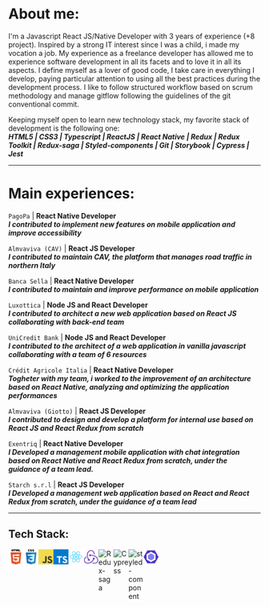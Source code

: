# About me:
I'm a Javascript React JS/Native Developer with 3 years of experience (+8 project). Inspired by a strong IT interest since I was a child, i made my vocation a job. 
My experience as a freelance developer has allowed me to experience software development in all its facets and to love it in all its aspects.
I define myself as a lover of good code, I take care in everything I develop, paying particular attention to using all the best practices during the development process. 
I like to follow structured workflow based on scrum methodology and manage gitflow following the guidelines of the git conventional commit.

Keeping myself open to learn new technology stack, my favorite stack of development is the following one: <br />
***HTML5 | CSS3 | Typescript | ReactJS | React Native | Redux | Redux Toolkit | Redux-saga | Styled-components | Git | Storybook | Cypress | Jest***  

---

# Main experiences:
 `PagoPa`  |  **React Native Developer** <br />
 ***I contributed to implement new features on mobile application and improve accessibility***<br />
 
 `Almvaviva (CAV)`  |  **React JS Developer** <br />
 ***I contributed to maintain CAV, the platform that manages road traffic in northern Italy***<br />
 
 `Banca Sella`  |  **React Native Developer** <br />
 ***I contributed to maintain and improve performance on mobile application***<br />
 
 `Luxottica` |  **Node JS and React Developer**<br />
 ***I contributed to architect a new web application based on React JS collaborating with back-end team*** <br />
 
 `UniCredit Bank` | **Node JS and React Developer**<br />
 ***I contributed to the architect of a web application in vanilla javascript collaborating with a team of 6 resources*** <br />
 
 `Crédit Agricole Italia` | **React Native Developer**<br />
 ***Togheter with my team, i worked to the improvement of an architecture based on React Native, analyzing and optimizing the application performances*** <br />
 
  `Almvaviva (Giotto)`  |  **React JS Developer** <br />
 ***I contributed to design and develop a platform for internal use based on React JS and React Redux from scratch*** <br />
 
  `Exentriq` | **React Native Developer**<br />
 ***I Developed a management mobile application with chat integration based on React Native and React Redux from scratch, under the guidance of a team lead.*** <br />
 
 `Starch s.r.l` | **React JS Developer**<br />
 ***I Developed a management web application based on React and React Redux from scratch, under the guidance of a team lead*** <br />
 
 ---

## Tech Stack:
[<img align="left" alt="HTML5" width="30px" src="https://raw.githubusercontent.com/github/explore/80688e429a7d4ef2fca1e82350fe8e3517d3494d/topics/html/html.png" />][html5]
[<img align="left" alt="CSS" width="30px" src="https://raw.githubusercontent.com/github/explore/80688e429a7d4ef2fca1e82350fe8e3517d3494d/topics/css/css.png" />][css]
[<img align="left" alt="JS" width="30px" src="https://raw.githubusercontent.com/github/explore/80688e429a7d4ef2fca1e82350fe8e3517d3494d/topics/javascript/javascript.png" />][js]
[<img align="left" alt="TS" width="30px" src="https://raw.githubusercontent.com/github/explore/80688e429a7d4ef2fca1e82350fe8e3517d3494d/topics/typescript/typescript.png" />][ts]
[<img align="left" alt="React" width="30px" src="https://raw.githubusercontent.com/github/explore/80688e429a7d4ef2fca1e82350fe8e3517d3494d/topics/react/react.png" />][react]
[<img align="left" alt="Redux" width="30px" src="https://raw.githubusercontent.com/github/explore/80688e429a7d4ef2fca1e82350fe8e3517d3494d/topics/redux/redux.png" />][redux]
[<img align="left" alt="Redux-saga" width="30px" src="https://redux-saga.js.org//img/Redux-Saga-Logo-Portrait.png" />][redux-saga]
[<img align="left" alt="Cypress" width="30px" src="https://encrypted-tbn0.gstatic.com/images?q=tbn:ANd9GcTBNI2O14xx9s1OidGqEuN9HTH85uOnrTDYke3QK2zYSQ4VLTMXlvHWPSgNCjMLJODdel8&usqp=CAU" />][cypress]
[<img align="left" alt="styled-component" width="30px" src="https://raw.githubusercontent.com/styled-components/brand/master/styled-components.png" />][styled-components]
[<img align="left" alt="eslint" width="30px" src="https://raw.githubusercontent.com/github/explore/80688e429a7d4ef2fca1e82350fe8e3517d3494d/topics/eslint/eslint.png" />][eslint]

[html5]: https://github.com/topics/html
[css]: https://github.com/topics/css
[js]: https://github.com/topics/javascript
[ts]: https://github.com/microsoft/TypeScript
[react]: https://github.com/facebook/react
[redux]: https://github.com/reduxjs/redux
[redux-saga]: https://github.com/reduxjs/redux
[cypress]: https://github.com/cypress-io/cypress
[styled-components]: https://github.com/styled-components/styled-components
[eslint]: https://github.com/eslint/eslint

